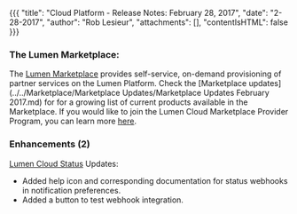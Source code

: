 {{{
"title": "Cloud Platform - Release Notes: February 28, 2017",
"date": "2-28-2017",
"author": "Rob Lesieur",
"attachments": [],
"contentIsHTML": false
}}}

### The Lumen Marketplace:

The [Lumen Marketplace](https://www.ctl.io/marketplace/) provides self-service, on-demand provisioning of partner services on the Lumen Platform. Check the [Marketplace updates](../../Marketplace/Marketplace Updates/Marketplace Updates February 2017.md) for for a growing list of current products available in the Marketplace.  If you would like to join the Lumen Cloud Marketplace Provider Program, you can learn more [here](/marketplace-program/). 

### Enhancements (2)

[Lumen Cloud Status](https://status.ctl.io/) Updates:

* Added help icon and corresponding documentation for status webhooks in notification preferences.
* Added a button to test webhook integration.
